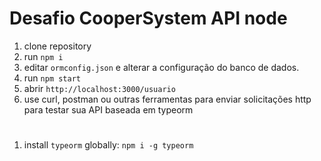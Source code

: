 # Desafio CooperSystem API node

1. clone repository 
2. run `npm i`
3. editar `ormconfig.json` e alterar a configuração do banco de dados.
4. run `npm start`
5. abrir `http://localhost:3000/usuario`
6. use curl, postman ou outras ferramentas para enviar solicitações http para testar sua API baseada em typeorm

#
1. install `typeorm` globally: `npm i -g typeorm`